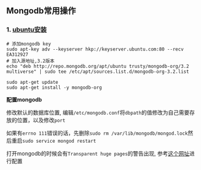 
## Mongodb常用操作

### 1. [ubuntu安装][1]

```
# 添加mongodb key
sudo apt-key adv --keyserver hkp://keyserver.ubuntu.com:80 --recv EA312927
# 加入源地址,3.2版本
echo "deb http://repo.mongodb.org/apt/ubuntu trusty/mongodb-org/3.2 multiverse" | sudo tee /etc/apt/sources.list.d/mongodb-org-3.2.list

sudo apt-get update
sudo apt-get install -y mongodb-org
```

**配置mongodb**

修改默认的数据库位置, 编辑`/etc/mongodb.conf`将`dbpath`的值修改为自己需要存放的位置，以及修改`port`

如果有`errno 111`错误的话，先删除`sudo rm /var/lib/mongodb/mongod.lock`然后重启`sudo service mongod restart`

打开mongodb的时候会有`Transparent huge pages`的警告出现, 参考[这个网址][2]进行配置




[1]: https://docs.mongodb.com/manual/tutorial/install-mongodb-on-ubuntu/
[2]: https://docs.mongodb.com/manual/tutorial/transparent-huge-pages/
